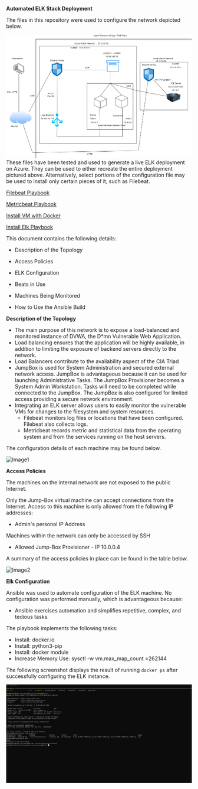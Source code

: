 **Automated ELK Stack Deployment**

The files in this repository were used to configure the network depicted below.

![alt text](https://github.com/Jaytellis/Project1/blob/main/Images/Elk_Deployment_Diagram.png)
These files have been tested and used to generate a live ELK deployment on Azure. They can be used to either recreate the entire deployment pictured above. Alternatively, select portions of the configuration file may be used to install only certain pieces of it, such as Filebeat.

[Filebeat Playbook](https://github.com/Jaytellis/Project1/blob/main/Ansible/Filebeat_Playbook.txt)

[Metricbeat Playbook](https://github.com/Jaytellis/Project1/blob/main/Ansible/Metricbeat_Playbook.txt)

[Install VM with Docker](https://github.com/Jaytellis/Project1/blob/main/Ansible/Install_Docker_Playbook.txt)

[Install Elk Playbook](https://github.com/Jaytellis/Project1/blob/main/Ansible/Install_Elk_Playbook.txt)

This document contains the following details:

- Description of the Topology

- Access Policies

- ELK Configuration

- Beats in Use

- Machines Being Monitored

- How to Use the Ansible Build

**Description of the Topology**

- The main purpose of this network is to expose a load-balanced and monitored instance of DVWA, the D*mn Vulnerable Web Application.
- Load balancing ensures that the application will be highly available, in addition to limiting the exposure of backend servers directly to the network.
- Load Balancers contribute to the availability aspect of the CIA Triad
- JumpBox is used for System Administration and secured external network access. JumpBox is advantageous because it can be used for launching Administrative Tasks. The JumpBox Provisioner becomes a System Admin Workstation. Tasks will need to be completed while connected to the JumpBox. The JumpBox is also configured for limited access providing a secure network environment. 
- Integrating an ELK server allows users to easily monitor the vulnerable VMs for changes to the filesystem and system resources.
  - Filebeat monitors log files or locations that have been configured. Filebeat also collects logs.
  - Metricbeat records metric and statistical data from the operating system and from the services running on the host servers. 

The configuration details of each machine may be found below.

![Image1](https://user-images.githubusercontent.com/91991300/158522833-8833fe4b-160c-4fd6-987e-fecef77cf0e5.png)

**Access Policies** 

The machines on the internal network are not exposed to the public Internet. 

Only the Jump-Box virtual machine can accept connections from the Internet. Access to this machine is only allowed from the following IP addresses:
- Admin's personal IP Address

Machines within the network can only be accessed by SSH

- Allowed Jump-Box Provisioner - IP 10.0.0.4

A summary of the access policies in place can be found in the table below.

![Image2](https://user-images.githubusercontent.com/91991300/158523176-bd503437-8388-4138-80bd-b13520ca9d1d.png)

**Elk Configuration**

Ansible was used to automate configuration of the ELK machine. No configuration was performed manually, which is advantageous because:
- Ansible exercises automation and simplifies repetitive, complex, and tedious tasks. 

The playbook implements the following tasks:

- Install: docker.io
- Install: python3-pip
- Install: docker module
- Increase Memory Use: sysctl -w vm.max_map_count =262144

The following screenshot displays the result of running `docker ps` after successfully configuring the ELK instance.

![alt text](https://github.com/Jaytellis/Project1/blob/main/Images/Elk761.png)
